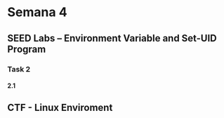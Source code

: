 # Semana 4

## SEED Labs – Environment Variable and Set-UID Program

### Task 2

#### 2.1




## CTF - Linux Enviroment